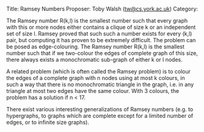 Title:    Ramsey Numbers
Proposer: Toby Walsh (tw@cs.york.ac.uk)
Category:


The Ramsey number R(k,l) is the smallest number such that every graph with this or more nodes either contains a clique of size k or an independent set of size l. Ramsey proved that such such a number exists for every (k,l) pair, but computing it has proven to be extremely difficult.
The problem can be posed as edge-colouring. The Ramsey number R(k,l) is the smallest number such that if we two-colour the edges of complete graph of this size, there always exists a monochromatic sub-graph of either k or l nodes.

A related problem (which is often called the Ramsey problem) is to colour the edges of a complete graph with n nodes using at most k colours, in such a way that there is no monochromatic triangle in the graph, i.e. in any triangle at most two edges have the same colour. With 3 colours, the problem has a solution if n < 17.

There exist various interesting generalizations of Ramsey numbers (e.g. to hypergraphs, to graphs which are complete except for a limited number of edges, or to infinite size graphs).
